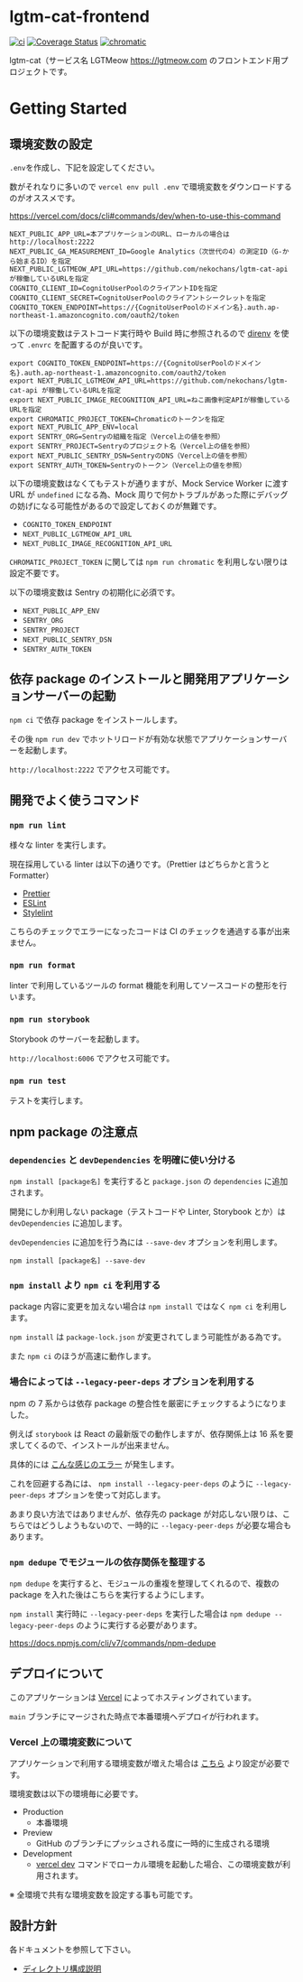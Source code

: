 # lgtm-cat-frontend

[![ci](https://github.com/nekochans/lgtm-cat-frontend/actions/workflows/ci.yml/badge.svg)](https://github.com/nekochans/lgtm-cat-frontend/actions/workflows/ci.yml)
[![Coverage Status](https://coveralls.io/repos/github/nekochans/lgtm-cat-frontend/badge.svg?branch=main)](https://coveralls.io/github/nekochans/lgtm-cat-frontend?branch=main)
[![chromatic](https://github.com/nekochans/lgtm-cat-frontend/actions/workflows/chromatic.yml/badge.svg)](https://github.com/nekochans/lgtm-cat-frontend/actions/workflows/chromatic.yml)

lgtm-cat（サービス名 LGTMeow https://lgtmeow.com のフロントエンド用プロジェクトです。

# Getting Started

## 環境変数の設定

`.env`を作成し、下記を設定してください。

数がそれなりに多いので `vercel env pull .env` で環境変数をダウンロードするのがオススメです。

https://vercel.com/docs/cli#commands/dev/when-to-use-this-command

```
NEXT_PUBLIC_APP_URL=本アプリケーションのURL、ローカルの場合は http://localhost:2222
NEXT_PUBLIC_GA_MEASUREMENT_ID=Google Analytics（次世代の4）の測定ID（G-から始まるID）を指定
NEXT_PUBLIC_LGTMEOW_API_URL=https://github.com/nekochans/lgtm-cat-api が稼働しているURLを指定
COGNITO_CLIENT_ID=CognitoUserPoolのクライアントIDを指定
COGNITO_CLIENT_SECRET=CognitoUserPoolのクライアントシークレットを指定
COGNITO_TOKEN_ENDPOINT=https://{CognitoUserPoolのドメイン名}.auth.ap-northeast-1.amazoncognito.com/oauth2/token
```

以下の環境変数はテストコード実行時や Build 時に参照されるので [direnv](https://github.com/direnv/direnv) を使って `.envrc` を配置するのが良いです。

```
export COGNITO_TOKEN_ENDPOINT=https://{CognitoUserPoolのドメイン名}.auth.ap-northeast-1.amazoncognito.com/oauth2/token
export NEXT_PUBLIC_LGTMEOW_API_URL=https://github.com/nekochans/lgtm-cat-api が稼働しているURLを指定
export NEXT_PUBLIC_IMAGE_RECOGNITION_API_URL=ねこ画像判定APIが稼働しているURLを指定
export CHROMATIC_PROJECT_TOKEN=Chromaticのトークンを指定
export NEXT_PUBLIC_APP_ENV=local
export SENTRY_ORG=Sentryの組織を指定（Vercel上の値を参照）
export SENTRY_PROJECT=Sentryのプロジェクト名（Vercel上の値を参照）
export NEXT_PUBLIC_SENTRY_DSN=SentryのDNS（Vercel上の値を参照）
export SENTRY_AUTH_TOKEN=Sentryのトークン（Vercel上の値を参照）
```

以下の環境変数はなくてもテストが通りますが、Mock Service Worker に渡す URL が `undefined` になる為、Mock 周りで何かトラブルがあった際にデバッグの妨げになる可能性があるので設定しておくのが無難です。

- `COGNITO_TOKEN_ENDPOINT`
- `NEXT_PUBLIC_LGTMEOW_API_URL`
- `NEXT_PUBLIC_IMAGE_RECOGNITION_API_URL`

`CHROMATIC_PROJECT_TOKEN` に関しては `npm run chromatic` を利用しない限りは設定不要です。

以下の環境変数は Sentry の初期化に必須です。

- `NEXT_PUBLIC_APP_ENV`
- `SENTRY_ORG`
- `SENTRY_PROJECT`
- `NEXT_PUBLIC_SENTRY_DSN`
- `SENTRY_AUTH_TOKEN`

## 依存 package のインストールと開発用アプリケーションサーバーの起動

`npm ci` で依存 package をインストールします。

その後 `npm run dev` でホットリロードが有効な状態でアプリケーションサーバーを起動します。

`http://localhost:2222` でアクセス可能です。

## 開発でよく使うコマンド

### `npm run lint`

様々な linter を実行します。

現在採用している linter は以下の通りです。（Prettier はどちらかと言うと Formatter）

- [Prettier](https://prettier.io/)
- [ESLint](https://eslint.org/)
- [Stylelint](https://stylelint.io/)

こちらのチェックでエラーになったコードは CI のチェックを通過する事が出来ません。

### `npm run format`

linter で利用しているツールの format 機能を利用してソースコードの整形を行います。

### `npm run storybook`

Storybook のサーバーを起動します。

`http://localhost:6006` でアクセス可能です。

### `npm run test`

テストを実行します。

## npm package の注意点

### `dependencies` と `devDependencies` を明確に使い分ける

`npm install [package名]` を実行すると `package.json` の `dependencies` に追加されます。

開発にしか利用しない package（テストコードや Linter, Storybook とか）は `devDependencies` に追加します。

`devDependencies` に追加を行う為には `--save-dev` オプションを利用します。

`npm install [package名] --save-dev`

### `npm install` より `npm ci` を利用する

package 内容に変更を加えない場合は `npm install` ではなく `npm ci` を利用します。

`npm install` は `package-lock.json` が変更されてしまう可能性がある為です。

また `npm ci` のほうが高速に動作します。

### 場合によっては `--legacy-peer-deps` オプションを利用する

npm の 7 系からは依存 package の整合性を厳密にチェックするようになりました。

例えば `storybook` は React の最新版での動作しますが、依存関係上は 16 系を要求してくるので、インストールが出来ません。

具体的には [こんな感じのエラー](https://github.com/nekochans/lgtm-cat-frontend/issues/87#issuecomment-864349773) が発生します。

これを回避する為には、 `npm install --legacy-peer-deps` のように `--legacy-peer-deps` オプションを使って対応します。

あまり良い方法ではありませんが、依存先の package が対応しない限りは、こちらではどうしようもないので、一時的に `--legacy-peer-deps` が必要な場合もあります。

### `npm dedupe` でモジュールの依存関係を整理する

`npm dedupe` を実行すると、モジュールの重複を整理してくれるので、複数の package を入れた後はこちらを実行するようにします。

`npm install` 実行時に `--legacy-peer-deps` を実行した場合は `npm dedupe --legacy-peer-deps` のように実行する必要があります。

https://docs.npmjs.com/cli/v7/commands/npm-dedupe

## デプロイについて

このアプリケーションは [Vercel](https://vercel.com) によってホスティングされています。

`main` ブランチにマージされた時点で本番環境へデプロイが行われます。

### Vercel 上の環境変数について

アプリケーションで利用する環境変数が増えた場合は [こちら](https://vercel.com/nekochans/lgtm-cat-frontend/settings/environment-variables) より設定が必要です。

環境変数は以下の環境毎に必要です。

- Production
  - 本番環境
- Preview
  - GitHub のブランチにプッシュされる度に一時的に生成される環境
- Development
  - [vercel dev](https://vercel.com/docs/cli#commands/dev) コマンドでローカル環境を起動した場合、この環境変数が利用されます。

※ 全環境で共有な環境変数を設定する事も可能です。

## 設計方針

各ドキュメントを参照して下さい。

- [ディレクトリ構成説明](https://github.com/nekochans/lgtm-cat-frontend/blob/main/src/README.md)

